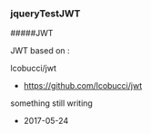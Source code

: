 ### jqueryTestJWT

#####JWT

JWT based on :

lcobucci/jwt 
- https://github.com/lcobucci/jwt

something still writing

- 2017-05-24


